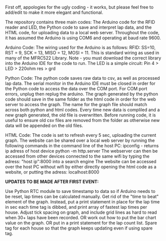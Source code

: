 First off, appologies for the ugly coding - it works, but please feel free to add/edit to make it more elegant and functional.

The repository contains three main codes: The Arduino code for the RFID reader and LED, the Python code to save and interpret lap data, and the HTML code, for uploading data to a local web server.
Throughout the code, it has assumed the Arduino is using COM6 and operating at baud rate 9600.

Arduino Code:
The wiring used for the Arduino is as follows:
RFID:   SS=10, RST = 9, SCK = 13, MISO = 12, MOSI = 11. This is standard wiring as used in many of the MFRC522 Library.
Note - you must download the correct library into the Arduino IDE for the code to run.
The LED is a simple circuit: Pin 4 > LED > 220ohm res > grd

Python Code:
The python code saves raw data to csv, as well as processed lap data. The serial monitor in the Arduino IDE must be closed in order for the Python code to access the data over the COM port. For COM port errors, unplug then replug the arduino.
The graph generated by the python code should save in the same folder as the html code in order for the web server to access the graph. The name for the graph file should match across both python and html codes.
Every time new data is compliled and a new graph generated, the old file is overwritten.
Before running code, it is useful to ensure old csv files are removed from the folder as otherwise new data will be appended on the old files.

HTML Code:
The code is set to refresh every 5 sec, uploading the current graph.
The website can be shared over a local web server by running the following commands in the command line of the host PC:
ipconfig - returns ip adress of host device
python -m http.server
The webserver can then be accessed from other devices connected to the same wifi by typing the adress: "host ip":8000 into a search engine
The website can be accessed over the host PC without wifi by either directly opening the html code as a website, or putting the adress: localhost:8000


**UPDATES TO BE MADE AFTER FIRST EVENT:**

Use Python RTC module to save timestamp to data so if Arduino needs to be reset, lap times can be calculated manually.
Get rid of the "time to beat" element of the graph. Instead, put a print statement in place for the lap time in sec each time tag is dibbed, and print array of fastest lap times per house.
Adjust tick spacing on graph, and include grid lines as hard to read when 30+ laps have been recorded. OR work out how to put the bar chart value on the graph. OR put in a print statement for the lap count list.
Spare tag for each house so that the graph keeps updating even if using spare tag.
